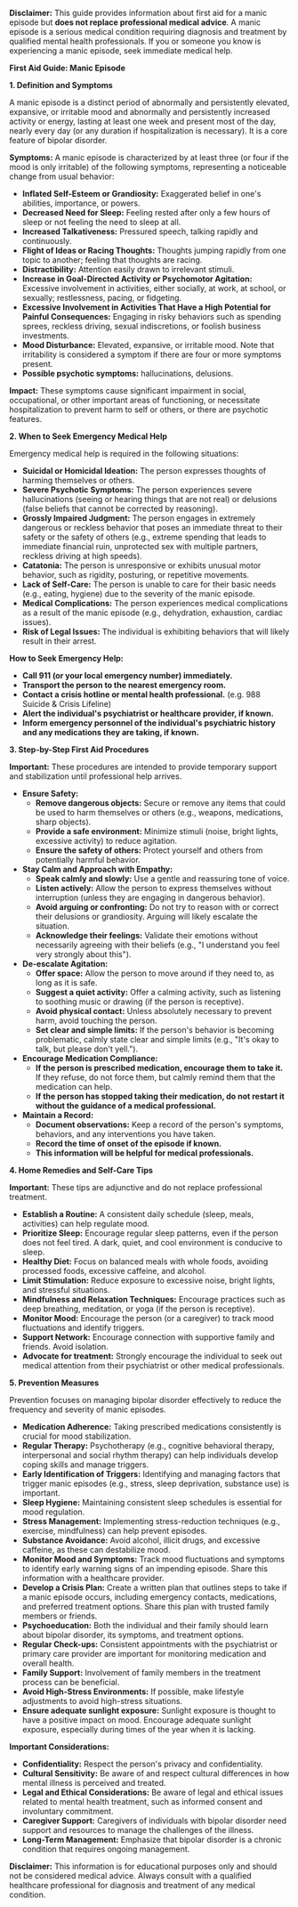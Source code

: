 **Disclaimer:** This guide provides information about first aid for a manic episode but **does not replace professional medical advice**. A manic episode is a serious medical condition requiring diagnosis and treatment by qualified mental health professionals. If you or someone you know is experiencing a manic episode, seek immediate medical help.

**First Aid Guide: Manic Episode**

**1. Definition and Symptoms**

A manic episode is a distinct period of abnormally and persistently elevated, expansive, or irritable mood and abnormally and persistently increased activity or energy, lasting at least one week and present most of the day, nearly every day (or any duration if hospitalization is necessary). It is a core feature of bipolar disorder.

**Symptoms:** A manic episode is characterized by at least three (or four if the mood is only irritable) of the following symptoms, representing a noticeable change from usual behavior:

*   **Inflated Self-Esteem or Grandiosity:** Exaggerated belief in one's abilities, importance, or powers.
*   **Decreased Need for Sleep:** Feeling rested after only a few hours of sleep or not feeling the need to sleep at all.
*   **Increased Talkativeness:** Pressured speech, talking rapidly and continuously.
*   **Flight of Ideas or Racing Thoughts:** Thoughts jumping rapidly from one topic to another; feeling that thoughts are racing.
*   **Distractibility:** Attention easily drawn to irrelevant stimuli.
*   **Increase in Goal-Directed Activity or Psychomotor Agitation:** Excessive involvement in activities, either socially, at work, at school, or sexually; restlessness, pacing, or fidgeting.
*   **Excessive Involvement in Activities That Have a High Potential for Painful Consequences:** Engaging in risky behaviors such as spending sprees, reckless driving, sexual indiscretions, or foolish business investments.
*   **Mood Disturbance:** Elevated, expansive, or irritable mood. Note that irritability is considered a symptom if there are four or more symptoms present.
*   **Possible psychotic symptoms:** hallucinations, delusions.

**Impact:** These symptoms cause significant impairment in social, occupational, or other important areas of functioning, or necessitate hospitalization to prevent harm to self or others, or there are psychotic features.

**2. When to Seek Emergency Medical Help**

Emergency medical help is required in the following situations:

*   **Suicidal or Homicidal Ideation:** The person expresses thoughts of harming themselves or others.
*   **Severe Psychotic Symptoms:** The person experiences severe hallucinations (seeing or hearing things that are not real) or delusions (false beliefs that cannot be corrected by reasoning).
*   **Grossly Impaired Judgment:** The person engages in extremely dangerous or reckless behavior that poses an immediate threat to their safety or the safety of others (e.g., extreme spending that leads to immediate financial ruin, unprotected sex with multiple partners, reckless driving at high speeds).
*   **Catatonia:** The person is unresponsive or exhibits unusual motor behavior, such as rigidity, posturing, or repetitive movements.
*   **Lack of Self-Care:** The person is unable to care for their basic needs (e.g., eating, hygiene) due to the severity of the manic episode.
*   **Medical Complications:** The person experiences medical complications as a result of the manic episode (e.g., dehydration, exhaustion, cardiac issues).
*   **Risk of Legal Issues:** The individual is exhibiting behaviors that will likely result in their arrest.

**How to Seek Emergency Help:**

*   **Call 911 (or your local emergency number) immediately.**
*   **Transport the person to the nearest emergency room.**
*   **Contact a crisis hotline or mental health professional.** (e.g. 988 Suicide & Crisis Lifeline)
*   **Alert the individual's psychiatrist or healthcare provider, if known.**
*   **Inform emergency personnel of the individual's psychiatric history and any medications they are taking, if known.**

**3. Step-by-Step First Aid Procedures**

**Important:** These procedures are intended to provide temporary support and stabilization until professional help arrives.

*   **Ensure Safety:**
    *   **Remove dangerous objects:** Secure or remove any items that could be used to harm themselves or others (e.g., weapons, medications, sharp objects).
    *   **Provide a safe environment:** Minimize stimuli (noise, bright lights, excessive activity) to reduce agitation.
    *   **Ensure the safety of others:** Protect yourself and others from potentially harmful behavior.
*   **Stay Calm and Approach with Empathy:**
    *   **Speak calmly and slowly:** Use a gentle and reassuring tone of voice.
    *   **Listen actively:** Allow the person to express themselves without interruption (unless they are engaging in dangerous behavior).
    *   **Avoid arguing or confronting:** Do not try to reason with or correct their delusions or grandiosity. Arguing will likely escalate the situation.
    *   **Acknowledge their feelings:** Validate their emotions without necessarily agreeing with their beliefs (e.g., "I understand you feel very strongly about this").
*   **De-escalate Agitation:**
    *   **Offer space:** Allow the person to move around if they need to, as long as it is safe.
    *   **Suggest a quiet activity:** Offer a calming activity, such as listening to soothing music or drawing (if the person is receptive).
    *   **Avoid physical contact:** Unless absolutely necessary to prevent harm, avoid touching the person.
    *   **Set clear and simple limits:** If the person's behavior is becoming problematic, calmly state clear and simple limits (e.g., "It's okay to talk, but please don't yell.").
*   **Encourage Medication Compliance:**
    *   **If the person is prescribed medication, encourage them to take it.** If they refuse, do not force them, but calmly remind them that the medication can help.
    *   **If the person has stopped taking their medication, do not restart it without the guidance of a medical professional.**
*   **Maintain a Record:**
    *   **Document observations:** Keep a record of the person's symptoms, behaviors, and any interventions you have taken.
    *   **Record the time of onset of the episode if known.**
    *   **This information will be helpful for medical professionals.**

**4. Home Remedies and Self-Care Tips**

**Important:** These tips are adjunctive and do not replace professional treatment.

*   **Establish a Routine:** A consistent daily schedule (sleep, meals, activities) can help regulate mood.
*   **Prioritize Sleep:** Encourage regular sleep patterns, even if the person does not feel tired. A dark, quiet, and cool environment is conducive to sleep.
*   **Healthy Diet:** Focus on balanced meals with whole foods, avoiding processed foods, excessive caffeine, and alcohol.
*   **Limit Stimulation:** Reduce exposure to excessive noise, bright lights, and stressful situations.
*   **Mindfulness and Relaxation Techniques:** Encourage practices such as deep breathing, meditation, or yoga (if the person is receptive).
*   **Monitor Mood:** Encourage the person (or a caregiver) to track mood fluctuations and identify triggers.
*   **Support Network:** Encourage connection with supportive family and friends. Avoid isolation.
*   **Advocate for treatment:** Strongly encourage the individual to seek out medical attention from their psychiatrist or other medical professionals.

**5. Prevention Measures**

Prevention focuses on managing bipolar disorder effectively to reduce the frequency and severity of manic episodes.

*   **Medication Adherence:** Taking prescribed medications consistently is crucial for mood stabilization.
*   **Regular Therapy:** Psychotherapy (e.g., cognitive behavioral therapy, interpersonal and social rhythm therapy) can help individuals develop coping skills and manage triggers.
*   **Early Identification of Triggers:** Identifying and managing factors that trigger manic episodes (e.g., stress, sleep deprivation, substance use) is important.
*   **Sleep Hygiene:** Maintaining consistent sleep schedules is essential for mood regulation.
*   **Stress Management:** Implementing stress-reduction techniques (e.g., exercise, mindfulness) can help prevent episodes.
*   **Substance Avoidance:** Avoid alcohol, illicit drugs, and excessive caffeine, as these can destabilize mood.
*   **Monitor Mood and Symptoms:** Track mood fluctuations and symptoms to identify early warning signs of an impending episode. Share this information with a healthcare provider.
*   **Develop a Crisis Plan:** Create a written plan that outlines steps to take if a manic episode occurs, including emergency contacts, medications, and preferred treatment options. Share this plan with trusted family members or friends.
*   **Psychoeducation:** Both the individual and their family should learn about bipolar disorder, its symptoms, and treatment options.
*   **Regular Check-ups:** Consistent appointments with the psychiatrist or primary care provider are important for monitoring medication and overall health.
*   **Family Support:** Involvement of family members in the treatment process can be beneficial.
*   **Avoid High-Stress Environments:** If possible, make lifestyle adjustments to avoid high-stress situations.
*   **Ensure adequate sunlight exposure:** Sunlight exposure is thought to have a positive impact on mood. Encourage adequate sunlight exposure, especially during times of the year when it is lacking.

**Important Considerations:**

*   **Confidentiality:** Respect the person's privacy and confidentiality.
*   **Cultural Sensitivity:** Be aware of and respect cultural differences in how mental illness is perceived and treated.
*   **Legal and Ethical Considerations:** Be aware of legal and ethical issues related to mental health treatment, such as informed consent and involuntary commitment.
*   **Caregiver Support:** Caregivers of individuals with bipolar disorder need support and resources to manage the challenges of the illness.
*   **Long-Term Management:** Emphasize that bipolar disorder is a chronic condition that requires ongoing management.

**Disclaimer:** This information is for educational purposes only and should not be considered medical advice. Always consult with a qualified healthcare professional for diagnosis and treatment of any medical condition.
